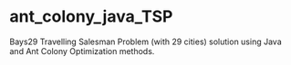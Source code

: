 # ant_colony_java_TSP
Bays29 Travelling Salesman Problem (with 29 cities) solution using Java and Ant Colony Optimization methods.
